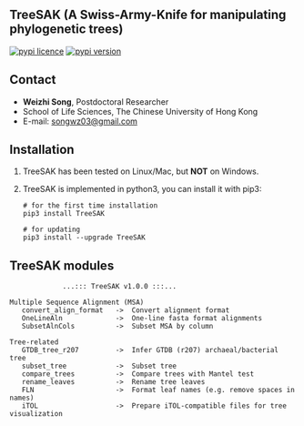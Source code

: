 
## TreeSAK (A Swiss-Army-Knife for manipulating phylogenetic trees)

[![pypi licence ](https://img.shields.io/pypi/l/TreeSAK.svg)](https://opensource.org/licenses/gpl-3.0.html)
[![pypi version ](https://img.shields.io/pypi/v/TreeSAK.svg)](https://pypi.python.org/pypi/TreeSAK) 

Contact
---

+ **Weizhi Song**, Postdoctoral Researcher
+ School of Life Sciences, The Chinese University of Hong Kong
+ E-mail: songwz03@gmail.com

    
Installation
---

1. TreeSAK has been tested on Linux/Mac, but **NOT** on Windows.

1. TreeSAK is implemented in python3, you can install it with pip3:

       # for the first time installation
       pip3 install TreeSAK
      
       # for updating
       pip3 install --upgrade TreeSAK

TreeSAK modules
---
   
                 ...::: TreeSAK v1.0.0 :::...

    Multiple Sequence Alignment (MSA)
       convert_align_format   ->  Convert alignment format
       OneLineAln             ->  One-line fasta format alignments
       SubsetAlnCols          ->  Subset MSA by column    

    Tree-related
       GTDB_tree_r207         ->  Infer GTDB (r207) archaeal/bacterial tree
       subset_tree            ->  Subset tree
       compare_trees          ->  Compare trees with Mantel test
       rename_leaves          ->  Rename tree leaves
       FLN                    ->  Format leaf names (e.g. remove spaces in names)
       iTOL                   ->  Prepare iTOL-compatible files for tree visualization
